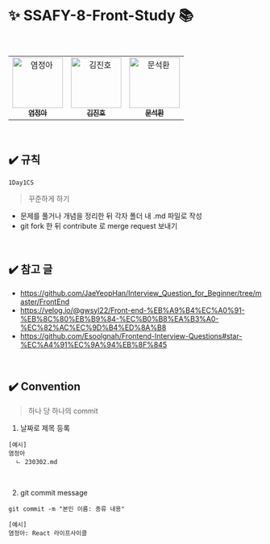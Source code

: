 # ✨ SSAFY-8-Front-Study 📚

<table>
  <tbody>
    <tr>
      <td align="center">
        <a href="https://github.com/yeomss">
            <img src="https://avatars.githubusercontent.com/u/50233862?v=4" width="100px;" alt="염정아"/>
            <br />
            <sub><b>염정아</b></sub>
        </a>
        </td>
        <br />
        <td align="center">
        <a href="https://github.com/bangbongbim">
            <img src="https://avatars.githubusercontent.com/u/37106496?v=4" width="100px;" alt="김진호"/>
            <br />
            <sub><b>김진호</b></sub>
        </a>
        <br />
        </td>
        <td align="center">
        <a href="https://github.com/kamoo2e">
            <img src="https://avatars.githubusercontent.com/u/78653601?v=4" width="100px;" alt="문석환"/>
            <br />
            <sub><b>문석환</b></sub>
        </a>
    </tr>
    </tbody>
</table>

<br/>

## ✔️ 규칙

```
1Day1CS
```

> 꾸준하게 하기

- 문제를 풀거나 개념을 정리한 뒤 각자 폴더 내 .md 파일로 작성
- git fork 한 뒤 contribute 로 merge request 보내기

<br/>

## ✔️ 참고 글
- https://github.com/JaeYeopHan/Interview_Question_for_Beginner/tree/master/FrontEnd
- https://velog.io/@gwsyl22/Front-end-%EB%A9%B4%EC%A0%91-%EB%8C%80%EB%B9%84-%EC%B0%B8%EA%B3%A0-%EC%82%AC%EC%9D%B4%ED%8A%B8
- https://github.com/Esoolgnah/Frontend-Interview-Questions#star-%EC%A4%91%EC%9A%94%EB%8F%845

<br/>

## ✔️ Convention

> 하나 당 하나의 commit

1. 날짜로 제목 등록

```
[예시]
염정아
  ㄴ 230302.md
```

<br/>

2. git commit message

```
git commit -m "본인 이름: 종류 내용"
```

```
[예시]
염정아: React 라이프사이클
```

<br/>

